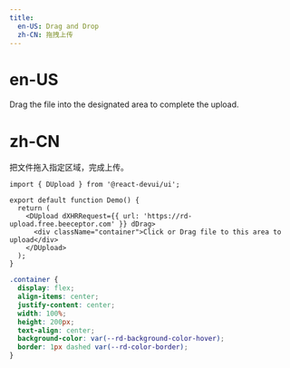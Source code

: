 ```yaml
---
title:
  en-US: Drag and Drop
  zh-CN: 拖拽上传
---
```


# en-US

Drag the file into the designated area to complete the upload.

# zh-CN

把文件拖入指定区域，完成上传。

```tsx
import { DUpload } from '@react-devui/ui';

export default function Demo() {
  return (
    <DUpload dXHRRequest={{ url: 'https://rd-upload.free.beeceptor.com' }} dDrag>
      <div className="container">Click or Drag file to this area to upload</div>
    </DUpload>
  );
}
```

```scss
.container {
  display: flex;
  align-items: center;
  justify-content: center;
  width: 100%;
  height: 200px;
  text-align: center;
  background-color: var(--rd-background-color-hover);
  border: 1px dashed var(--rd-color-border);
}
```

